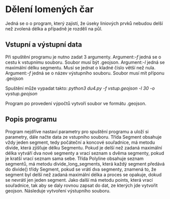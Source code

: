 # Dělení lomených čar
Jedná se o o program, který zajistí, že úseky liniových prvků nebudou delší než zvolená délka
a případně je rozdělí na půl.

## Vstupní a výstupní data
Při spuštění programu je nutno zadat 3 argumenty.
Argument:*-f* jedná se o cestu k vstupnímu souboru. Soubor musí být .geojson.
Argument:*-l* jedná se maximální délku segmentu. Musí se jednat o kladné číslo větší než nula.
Argument:*-f* jedná se o název výstupního souboru. Soubor musí mít příponu .geojson

Spuštění může vypadat takto:
*python3 du4.py -f vstup.geojson -l 30 -o vystup.geojson*

Program po provedení výpočtů vytvoří soubor ve formátu <argument o>.geojson.

## Popis programu
Program nejdříve nastaví parametry pro spuštění programu a uloží si parametry, dále načte data ze vstupního souboru.
Třída  Segment obsahuje vždy jeden segment, tedy počáteční a koncové souřadnice, má metodu divide, která zjišťuje délku Segmentu. Pokud je delší než zadaná maximální délka vytváří dva nové segmenty a vrací seznam s dvěma segmenty, pokud je kratší vrací seznam sama sebe.
Třída Polyline obsahuje seznam segmentů, má metodu divide_long_segments, která každý segment předává do divide() třídy Segment, pokud se vrátí dva segmenty, znamená to, že segment byl delší než zadaná maximální délka a proces se opakuje, dokud se nevrátí jen jeden segment. Jako další má metodu points, která vrací souřadnice, tak aby se daly rovnou zapsat do dat, ze kterých jde vytvořit geojson.
Následuje vytvoření výstupního souboru.